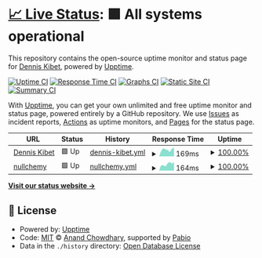 # [📈 Live Status](https://DennisRono.github.io/upkibz): <!--live status--> **🟩 All systems operational**

This repository contains the open-source uptime monitor and status page for [Dennis Kibet](https://denniskibet.com), powered by [Upptime](https://github.com/upptime/upptime).

[![Uptime CI](https://github.com/DennisRono/upkibz/workflows/Uptime%20CI/badge.svg)](https://github.com/DennisRono/upkibz/actions?query=workflow%3A%22Uptime+CI%22)
[![Response Time CI](https://github.com/DennisRono/upkibz/workflows/Response%20Time%20CI/badge.svg)](https://github.com/DennisRono/upkibz/actions?query=workflow%3A%22Response+Time+CI%22)
[![Graphs CI](https://github.com/DennisRono/upkibz/workflows/Graphs%20CI/badge.svg)](https://github.com/DennisRono/upkibz/actions?query=workflow%3A%22Graphs+CI%22)
[![Static Site CI](https://github.com/DennisRono/upkibz/workflows/Static%20Site%20CI/badge.svg)](https://github.com/DennisRono/upkibz/actions?query=workflow%3A%22Static+Site+CI%22)
[![Summary CI](https://github.com/DennisRono/upkibz/workflows/Summary%20CI/badge.svg)](https://github.com/DennisRono/upkibz/actions?query=workflow%3A%22Summary+CI%22)

With [Upptime](https://upptime.js.org), you can get your own unlimited and free uptime monitor and status page, powered entirely by a GitHub repository. We use [Issues](https://github.com/DennisRono/upkibz/issues) as incident reports, [Actions](https://github.com/DennisRono/upkibz/actions) as uptime monitors, and [Pages](https://DennisRono.github.io/upkibz) for the status page.

<!--start: status pages-->
<!-- This summary is generated by Upptime (https://github.com/upptime/upptime) -->
<!-- Do not edit this manually, your changes will be overwritten -->
<!-- prettier-ignore -->
| URL | Status | History | Response Time | Uptime |
| --- | ------ | ------- | ------------- | ------ |
| <img alt="" src="https://icons.duckduckgo.com/ip3/denniskibet.com.ico" height="13"> [Dennis Kibet](https://denniskibet.com) | 🟩 Up | [dennis-kibet.yml](https://github.com/DennisRono/upkibz/commits/HEAD/history/dennis-kibet.yml) | <details><summary><img alt="Response time graph" src="./graphs/dennis-kibet/response-time-week.png" height="20"> 169ms</summary><br><a href="https://DennisRono.github.io/upkibz/history/dennis-kibet"><img alt="Response time 170" src="https://img.shields.io/endpoint?url=https%3A%2F%2Fraw.githubusercontent.com%2FDennisRono%2Fupkibz%2FHEAD%2Fapi%2Fdennis-kibet%2Fresponse-time.json"></a><br><a href="https://DennisRono.github.io/upkibz/history/dennis-kibet"><img alt="24-hour response time 220" src="https://img.shields.io/endpoint?url=https%3A%2F%2Fraw.githubusercontent.com%2FDennisRono%2Fupkibz%2FHEAD%2Fapi%2Fdennis-kibet%2Fresponse-time-day.json"></a><br><a href="https://DennisRono.github.io/upkibz/history/dennis-kibet"><img alt="7-day response time 169" src="https://img.shields.io/endpoint?url=https%3A%2F%2Fraw.githubusercontent.com%2FDennisRono%2Fupkibz%2FHEAD%2Fapi%2Fdennis-kibet%2Fresponse-time-week.json"></a><br><a href="https://DennisRono.github.io/upkibz/history/dennis-kibet"><img alt="30-day response time 185" src="https://img.shields.io/endpoint?url=https%3A%2F%2Fraw.githubusercontent.com%2FDennisRono%2Fupkibz%2FHEAD%2Fapi%2Fdennis-kibet%2Fresponse-time-month.json"></a><br><a href="https://DennisRono.github.io/upkibz/history/dennis-kibet"><img alt="1-year response time 170" src="https://img.shields.io/endpoint?url=https%3A%2F%2Fraw.githubusercontent.com%2FDennisRono%2Fupkibz%2FHEAD%2Fapi%2Fdennis-kibet%2Fresponse-time-year.json"></a></details> | <details><summary><a href="https://DennisRono.github.io/upkibz/history/dennis-kibet">100.00%</a></summary><a href="https://DennisRono.github.io/upkibz/history/dennis-kibet"><img alt="All-time uptime 100.00%" src="https://img.shields.io/endpoint?url=https%3A%2F%2Fraw.githubusercontent.com%2FDennisRono%2Fupkibz%2FHEAD%2Fapi%2Fdennis-kibet%2Fuptime.json"></a><br><a href="https://DennisRono.github.io/upkibz/history/dennis-kibet"><img alt="24-hour uptime 100.00%" src="https://img.shields.io/endpoint?url=https%3A%2F%2Fraw.githubusercontent.com%2FDennisRono%2Fupkibz%2FHEAD%2Fapi%2Fdennis-kibet%2Fuptime-day.json"></a><br><a href="https://DennisRono.github.io/upkibz/history/dennis-kibet"><img alt="7-day uptime 100.00%" src="https://img.shields.io/endpoint?url=https%3A%2F%2Fraw.githubusercontent.com%2FDennisRono%2Fupkibz%2FHEAD%2Fapi%2Fdennis-kibet%2Fuptime-week.json"></a><br><a href="https://DennisRono.github.io/upkibz/history/dennis-kibet"><img alt="30-day uptime 100.00%" src="https://img.shields.io/endpoint?url=https%3A%2F%2Fraw.githubusercontent.com%2FDennisRono%2Fupkibz%2FHEAD%2Fapi%2Fdennis-kibet%2Fuptime-month.json"></a><br><a href="https://DennisRono.github.io/upkibz/history/dennis-kibet"><img alt="1-year uptime 100.00%" src="https://img.shields.io/endpoint?url=https%3A%2F%2Fraw.githubusercontent.com%2FDennisRono%2Fupkibz%2FHEAD%2Fapi%2Fdennis-kibet%2Fuptime-year.json"></a></details>
| <img alt="" src="https://icons.duckduckgo.com/ip3/nullchemy.com.ico" height="13"> [nullchemy](https://nullchemy.com) | 🟩 Up | [nullchemy.yml](https://github.com/DennisRono/upkibz/commits/HEAD/history/nullchemy.yml) | <details><summary><img alt="Response time graph" src="./graphs/nullchemy/response-time-week.png" height="20"> 164ms</summary><br><a href="https://DennisRono.github.io/upkibz/history/nullchemy"><img alt="Response time 177" src="https://img.shields.io/endpoint?url=https%3A%2F%2Fraw.githubusercontent.com%2FDennisRono%2Fupkibz%2FHEAD%2Fapi%2Fnullchemy%2Fresponse-time.json"></a><br><a href="https://DennisRono.github.io/upkibz/history/nullchemy"><img alt="24-hour response time 213" src="https://img.shields.io/endpoint?url=https%3A%2F%2Fraw.githubusercontent.com%2FDennisRono%2Fupkibz%2FHEAD%2Fapi%2Fnullchemy%2Fresponse-time-day.json"></a><br><a href="https://DennisRono.github.io/upkibz/history/nullchemy"><img alt="7-day response time 164" src="https://img.shields.io/endpoint?url=https%3A%2F%2Fraw.githubusercontent.com%2FDennisRono%2Fupkibz%2FHEAD%2Fapi%2Fnullchemy%2Fresponse-time-week.json"></a><br><a href="https://DennisRono.github.io/upkibz/history/nullchemy"><img alt="30-day response time 187" src="https://img.shields.io/endpoint?url=https%3A%2F%2Fraw.githubusercontent.com%2FDennisRono%2Fupkibz%2FHEAD%2Fapi%2Fnullchemy%2Fresponse-time-month.json"></a><br><a href="https://DennisRono.github.io/upkibz/history/nullchemy"><img alt="1-year response time 177" src="https://img.shields.io/endpoint?url=https%3A%2F%2Fraw.githubusercontent.com%2FDennisRono%2Fupkibz%2FHEAD%2Fapi%2Fnullchemy%2Fresponse-time-year.json"></a></details> | <details><summary><a href="https://DennisRono.github.io/upkibz/history/nullchemy">100.00%</a></summary><a href="https://DennisRono.github.io/upkibz/history/nullchemy"><img alt="All-time uptime 100.00%" src="https://img.shields.io/endpoint?url=https%3A%2F%2Fraw.githubusercontent.com%2FDennisRono%2Fupkibz%2FHEAD%2Fapi%2Fnullchemy%2Fuptime.json"></a><br><a href="https://DennisRono.github.io/upkibz/history/nullchemy"><img alt="24-hour uptime 100.00%" src="https://img.shields.io/endpoint?url=https%3A%2F%2Fraw.githubusercontent.com%2FDennisRono%2Fupkibz%2FHEAD%2Fapi%2Fnullchemy%2Fuptime-day.json"></a><br><a href="https://DennisRono.github.io/upkibz/history/nullchemy"><img alt="7-day uptime 100.00%" src="https://img.shields.io/endpoint?url=https%3A%2F%2Fraw.githubusercontent.com%2FDennisRono%2Fupkibz%2FHEAD%2Fapi%2Fnullchemy%2Fuptime-week.json"></a><br><a href="https://DennisRono.github.io/upkibz/history/nullchemy"><img alt="30-day uptime 100.00%" src="https://img.shields.io/endpoint?url=https%3A%2F%2Fraw.githubusercontent.com%2FDennisRono%2Fupkibz%2FHEAD%2Fapi%2Fnullchemy%2Fuptime-month.json"></a><br><a href="https://DennisRono.github.io/upkibz/history/nullchemy"><img alt="1-year uptime 100.00%" src="https://img.shields.io/endpoint?url=https%3A%2F%2Fraw.githubusercontent.com%2FDennisRono%2Fupkibz%2FHEAD%2Fapi%2Fnullchemy%2Fuptime-year.json"></a></details>

<!--end: status pages-->

[**Visit our status website →**](https://DennisRono.github.io/upkibz)

## 📄 License

- Powered by: [Upptime](https://github.com/upptime/upptime)
- Code: [MIT](./LICENSE) © [Anand Chowdhary](https://anandchowdhary.com), supported by [Pabio](https://pabio.com)
- Data in the `./history` directory: [Open Database License](https://opendatacommons.org/licenses/odbl/1-0/)
